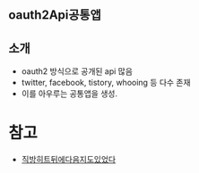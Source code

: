 
## oauth2Api공통앱

## 소개
- oauth2 방식으로 공개된 api 많음
- twitter, facebook, tistory, whooing 등 다수 존재
- 이를 아우루는 공통앱을 생성.

# 참고
- [직방히트뒤에다음지도있었다](https://twitter.com/channyun/status/563160698914492416)